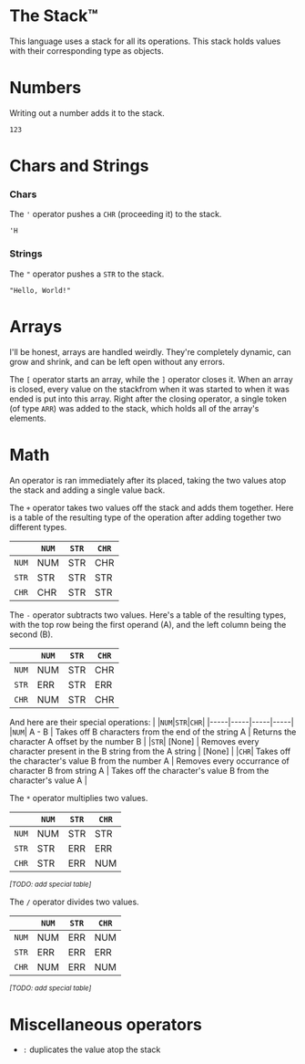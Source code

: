 
# The Stack™
This language uses a stack for all its operations. This stack holds values with their corresponding type as objects.

# Numbers
Writing out a number adds it to the stack.
```
123
```

# Chars and Strings

### Chars
The `'` operator pushes a `CHR` (proceeding it) to the stack.
```
'H
```

### Strings
The `"` operator pushes a `STR` to the stack.
```
"Hello, World!"
```

# Arrays
I'll be honest, arrays are handled weirdly. They're completely dynamic, can grow and shrink, and can be left open without any errors.

The `[` operator starts an array, while the `]` operator closes it. When an array is closed, every value on the stackfrom when it was started to when it was ended is put into this array. Right after the closing operator, a single token (of type `ARR`) was added to the stack, which holds all of the array's elements.

# Math
An operator is ran immediately after its placed, taking the two values atop the stack and adding a single value back.

The `+` operator takes two values off the stack and adds them together. Here is a table of the resulting type of the operation after adding together two different types.

|     |`NUM`|`STR`|`CHR`|
|-----|-----|-----|-----|
|`NUM`| NUM | STR | CHR |
|`STR`| STR | STR | STR |
|`CHR`| CHR | STR | STR |

The `-` operator subtracts two values. Here's a table of the resulting types, with the top row being the first operand (A), and the left column being the second (B).

|     |`NUM`|`STR`|`CHR`|
|-----|-----|-----|-----|
|`NUM`| NUM | STR | CHR |
|`STR`| ERR | STR | ERR |
|`CHR`| NUM | STR | CHR |

And here are their special operations:
|     |`NUM`|`STR`|`CHR`|
|-----|-----|-----|-----|
|`NUM`| A - B | Takes off B characters from the end of the string A | Returns the character A offset by the number B |
|`STR`| [None] | Removes every character present in the B string from the A string | [None] |
|`CHR`| Takes off the character's value B from the number A | Removes every occurrance of character B from string A | Takes off the character's value B from the character's value A |

The `*` operator multiplies two values.

|     |`NUM`|`STR`|`CHR`|
|-----|-----|-----|-----|
|`NUM`| NUM | STR | STR |
|`STR`| STR | ERR | ERR |
|`CHR`| STR | ERR | NUM |

_<sup>[TODO: add special table]</sup>_

The `/` operator divides two values.

|     |`NUM`|`STR`|`CHR`|
|-----|-----|-----|-----|
|`NUM`| NUM | ERR | NUM |
|`STR`| ERR | ERR | ERR |
|`CHR`| NUM | ERR | NUM |

_<sup>[TODO: add special table]</sup>_

# Miscellaneous operators
 - `:` duplicates the value atop the stack

